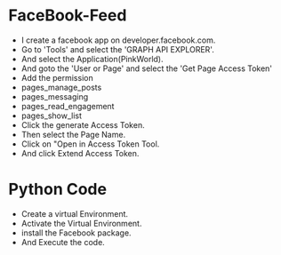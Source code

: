 # FaceBook-Feed

- I create a facebook app on developer.facebook.com.
- Go to 'Tools' and select the 'GRAPH API EXPLORER'.
- And select the Application(PinkWorld).
- And goto the 'User or Page' and select the 'Get Page Access Token'
- Add the permission
 - pages_manage_posts
 - pages_messaging
 - pages_read_engagement
 - pages_show_list
- Click the generate Access Token.
- Then select the  Page Name.
- Click on "Open in Access Token Tool.
- And click Extend Access Token.


# Python Code

- Create a virtual Environment.
- Activate the Virtual Environment.
- install the Facebook package.
- And Execute the code.
